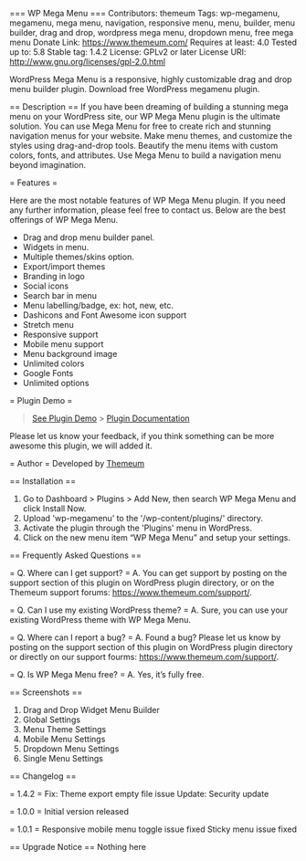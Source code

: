 === WP Mega Menu ===
Contributors: themeum
Tags: wp-megamenu, megamenu, mega menu, navigation, responsive menu, menu, builder, menu builder, drag and drop, wordpress mega menu, dropdown menu, free mega menu
Donate Link: https://www.themeum.com/
Requires at least: 4.0
Tested up to: 5.8
Stable tag: 1.4.2
License: GPLv2 or later
License URI: http://www.gnu.org/licenses/gpl-2.0.html

WordPress Mega Menu is a responsive, highly customizable drag and drop menu builder plugin. Download free WordPress megamenu plugin.

== Description ==
If you have been dreaming of building a stunning mega menu on your WordPress site, our WP Mega Menu plugin is the ultimate solution. You can use Mega Menu for free to create rich and stunning navigation menus for your website. Make menu themes, and customize the styles using drag-and-drop tools. Beautify the menu items with custom colors, fonts, and attributes. Use Mega Menu to build a navigation menu beyond imagination.

= Features =

Here are the most notable features of WP Mega Menu plugin. If you need any further information, please feel free to contact us. Below are the best offerings of WP Mega Menu.

-   Drag and drop menu builder panel.
-   Widgets in menu.
-   Multiple themes/skins option.
-   Export/import themes
-   Branding in logo
-   Social icons
-   Search bar in menu
-   Menu labelling/badge, ex: hot, new, etc.
-   Dashicons and Font Awesome icon support
-   Stretch menu
-   Responsive support
-   Mobile menu support
-   Menu background image
-   Unlimited colors
-   Google Fonts
-   Unlimited options

= Plugin Demo =

> [See Plugin Demo](http://demo.themeum.com/wordpress/wp-megamenu/) > [Plugin Documentation](https://www.themeum.com/docs/wp-mega-menu-introduction/)

Please let us know your feedback, if you think something can be more awesome this plugin, we will added it.

= Author =
Developed by [Themeum](https://www.themeum.com)

== Installation ==

1. Go to Dashboard > Plugins > Add New, then search WP Mega Menu and click Install Now.
2. Upload 'wp-megamenu’ to the '/wp-content/plugins/' directory.
3. Activate the plugin through the 'Plugins' menu in WordPress.
4. Click on the new menu item “WP Mega Menu” and setup your settings.

== Frequently Asked Questions ==

= Q. Where can I get support? =
A. You can get support by posting on the support section of this plugin on WordPress plugin directory, or on the Themeum support forums: https://www.themeum.com/support/.

= Q. Can I use my existing WordPress theme? =
A. Sure, you can use your existing WordPress theme with WP Mega Menu.

= Q. Where can I report a bug? =
A. Found a bug? Please let us know by posting on the support section of this plugin on WordPress plugin directory or directly on our support fourms: https://www.themeum.com/support/.

= Q. Is WP Mega Menu free? =
A. Yes, it’s fully free.

== Screenshots ==

1. Drag and Drop Widget Menu Builder
2. Global Settings
3. Menu Theme Settings
4. Mobile Menu Settings
5. Dropdown Menu Settings
6. Single Menu Settings

== Changelog ==

= 1.4.2 =
Fix: Theme export empty file issue
Update: Security update

= 1.0.0 =
Initial version released

= 1.0.1 =
Responsive mobile menu toggle issue fixed
Sticky menu issue fixed

== Upgrade Notice ==
Nothing here
